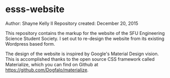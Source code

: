 # esss-website
Author: Shayne Kelly II
Repository created: December 20, 2015

This repository contains the markup for the website of the SFU Engineering Science Student Society. I set out to re-design the website from its existing Wordpress based form.

The design of the website is inspired by Google's Material Design vision. This is accomplished thanks to the open source CSS framework called Materialize, which you can find on Github at https://github.com/Dogfalo/materialize.
